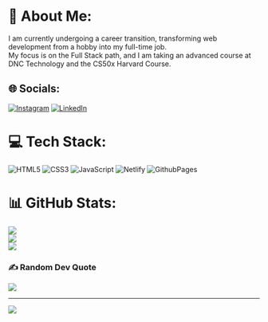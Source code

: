 # 💫 About Me:
I am currently undergoing a career transition, transforming web development from a hobby into my full-time job.<br>My focus is on the Full Stack path, and I am taking an advanced course at DNC Technology and the CS50x Harvard Course.


## 🌐 Socials:
[![Instagram](https://img.shields.io/badge/Instagram-%23E4405F.svg?logo=Instagram&logoColor=white)](https://instagram.com/vitamiguel) [![LinkedIn](https://img.shields.io/badge/LinkedIn-%230077B5.svg?logo=linkedin&logoColor=white)](https://linkedin.com/in/miguel-vitta) 

# 💻 Tech Stack:
![HTML5](https://img.shields.io/badge/html5-%23E34F26.svg?style=flat&logo=html5&logoColor=white) ![CSS3](https://img.shields.io/badge/css3-%231572B6.svg?style=flat&logo=css3&logoColor=white) ![JavaScript](https://img.shields.io/badge/javascript-%23323330.svg?style=flat&logo=javascript&logoColor=%23F7DF1E) ![Netlify](https://img.shields.io/badge/netlify-%23000000.svg?style=flat&logo=netlify&logoColor=#00C7B7) ![GithubPages](https://img.shields.io/badge/github%20pages-121013?style=flat&logo=github&logoColor=white)
# 📊 GitHub Stats:
![](https://github-readme-stats.vercel.app/api?username=Miguel-V-DF&theme=dark&hide_border=false&include_all_commits=true&count_private=true)<br/>
![](https://github-readme-streak-stats.herokuapp.com/?user=Miguel-V-DF&theme=dark&hide_border=false)<br/>
![](https://github-readme-stats.vercel.app/api/top-langs/?username=Miguel-V-DF&theme=dark&hide_border=false&include_all_commits=true&count_private=true&layout=compact)

### ✍️ Random Dev Quote
![](https://quotes-github-readme.vercel.app/api?type=horizontal&theme=dark)

---
[![](https://visitcount.itsvg.in/api?id=Miguel-V-DF&icon=0&color=12)](https://visitcount.itsvg.in)

<!-- Proudly created with GPRM ( https://gprm.itsvg.in ) -->
